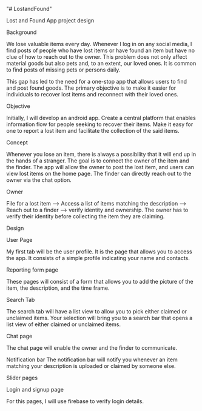 "# LostandFound" 
   
   
  Lost and Found App project design 

Background 

We lose valuable items every day. Whenever I log in on any social media, I find posts of people who have lost items or have found an item but have no clue of how to reach out to the owner. This problem does not only affect material goods but also pets and, to an extent, our loved ones. It is common to find posts of missing pets or persons daily.
 
This gap has led to the need for a one-stop app that allows users to find and post found goods. The primary objective is to make it easier for individuals to recover lost items and reconnect with their loved ones. 

Objective

Initially, I will develop an android app. Create a central platform that enables information flow for people seeking to recover their items. Make it easy for one to report a lost item and facilitate the collection of the said items.

Concept 

Whenever you lose an item, there is always a possibility that it will end up in the hands of a stranger. The goal is to connect the owner of the item and the finder. 
The app will allow the owner to post the lost item, and users can view lost items on the home page. The finder can directly reach out to the owner via the chat option. 

Owner

File for a lost item --> Access a list of items matching the description --> Reach out to a finder --> verify identity and ownership.
The owner has to verify their identity before collecting the item they are claiming. 

Design 

User Page

My first tab will be the user profile. It is the page that allows you to access the app. It consists of a simple profile indicating your name and contacts.




Reporting form page

These pages will consist of a form that allows you to add the picture of the item, the description, and the time frame. 

Search Tab

The search tab will have a list view to allow you to pick either claimed or unclaimed items. Your selection will bring you to a search bar that opens a list view of either claimed or unclaimed items.

Chat page

The chat page will enable the owner and the finder to communicate. 

Notification bar 
The notification bar will notify you whenever an item matching your description is uploaded or claimed by someone else. 

Slider pages 

Login and signup page

For this pages, I will use firebase to verify login details.





